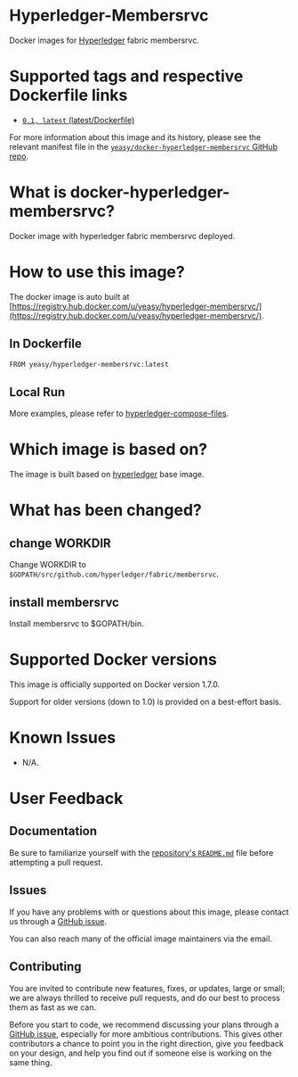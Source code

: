 Hyperledger-Membersrvc
===
Docker images for [Hyperledger](https://www.hyperledger.org) fabric membersrvc.

# Supported tags and respective Dockerfile links

* [`0.1, latest` (latest/Dockerfile)](https://github.com/yeasy/docker-hyperledger-membersrvc/blob/master/Dockerfile)

For more information about this image and its history, please see the relevant manifest file in the [`yeasy/docker-hyperledger-membersrvc` GitHub repo](https://github.com/yeasy/docker-hyperledger-membersrvc).

# What is docker-hyperledger-membersrvc?
Docker image with hyperledger fabric membersrvc deployed.

# How to use this image?
The docker image is auto built at [https://registry.hub.docker.com/u/yeasy/hyperledger-membersrvc/](https://registry.hub.docker.com/u/yeasy/hyperledger-membersrvc/).

## In Dockerfile
```sh
FROM yeasy/hyperledger-membersrvc:latest
```

## Local Run
More examples, please refer to [hyperledger-compose-files](https://github.com/yeasy/docker-compose-files#hyperledger).

# Which image is based on?
The image is built based on [hyperledger](https://hub.docker.com/r/yeasy/hyperledger) base image.

# What has been changed?
## change WORKDIR
Change WORKDIR to `$GOPATH/src/github.com/hyperledger/fabric/membersrvc`.

## install membersrvc
Install membersrvc to $GOPATH/bin.

# Supported Docker versions

This image is officially supported on Docker version 1.7.0.

Support for older versions (down to 1.0) is provided on a best-effort basis.

# Known Issues
* N/A.

# User Feedback
## Documentation
Be sure to familiarize yourself with the [repository's `README.md`](https://github.com/yeasy/docker-hyperledger-membersrvc/blob/master/README.md) file before attempting a pull request.

## Issues
If you have any problems with or questions about this image, please contact us through a [GitHub issue](https://github.com/yeasy/docker-hyperledger-membersrvc/issues).

You can also reach many of the official image maintainers via the email.

## Contributing

You are invited to contribute new features, fixes, or updates, large or small; we are always thrilled to receive pull requests, and do our best to process them as fast as we can.

Before you start to code, we recommend discussing your plans through a [GitHub issue](https://github.com/yeasy/docker-hyperledger-membersrvc/issues), especially for more ambitious contributions. This gives other contributors a chance to point you in the right direction, give you feedback on your design, and help you find out if someone else is working on the same thing.
